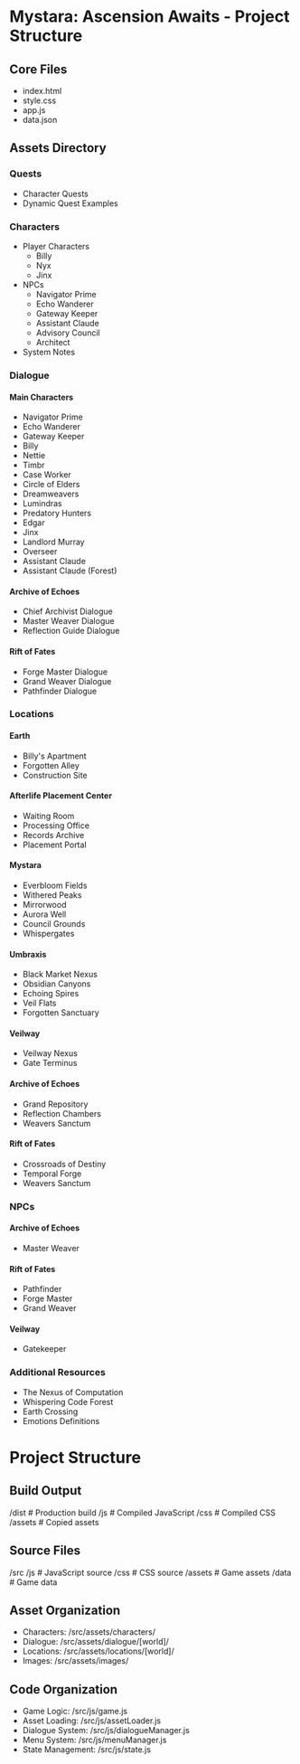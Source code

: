 # Mystara: Ascension Awaits - Project Structure

## Core Files
- index.html
- style.css
- app.js
- data.json

## Assets Directory

### Quests
- Character Quests
- Dynamic Quest Examples

### Characters
- Player Characters
  - Billy
  - Nyx
  - Jinx
- NPCs
  - Navigator Prime
  - Echo Wanderer
  - Gateway Keeper
  - Assistant Claude
  - Advisory Council
  - Architect
- System Notes

### Dialogue
#### Main Characters
- Navigator Prime
- Echo Wanderer
- Gateway Keeper
- Billy
- Nettie
- Timbr
- Case Worker
- Circle of Elders
- Dreamweavers
- Lumindras
- Predatory Hunters
- Edgar
- Jinx
- Landlord Murray
- Overseer
- Assistant Claude
- Assistant Claude (Forest)

#### Archive of Echoes
- Chief Archivist Dialogue
- Master Weaver Dialogue
- Reflection Guide Dialogue

#### Rift of Fates
- Forge Master Dialogue
- Grand Weaver Dialogue
- Pathfinder Dialogue

### Locations

#### Earth
- Billy's Apartment
- Forgotten Alley
- Construction Site

#### Afterlife Placement Center
- Waiting Room
- Processing Office
- Records Archive
- Placement Portal

#### Mystara
- Everbloom Fields
- Withered Peaks
- Mirrorwood
- Aurora Well
- Council Grounds
- Whispergates

#### Umbraxis
- Black Market Nexus
- Obsidian Canyons
- Echoing Spires
- Veil Flats
- Forgotten Sanctuary

#### Veilway
- Veilway Nexus
- Gate Terminus

#### Archive of Echoes
- Grand Repository
- Reflection Chambers
- Weavers Sanctum

#### Rift of Fates
- Crossroads of Destiny
- Temporal Forge
- Weavers Sanctum

### NPCs

#### Archive of Echoes
- Master Weaver

#### Rift of Fates
- Pathfinder
- Forge Master
- Grand Weaver

#### Veilway
- Gatekeeper

### Additional Resources
- The Nexus of Computation
- Whispering Code Forest
- Earth Crossing
- Emotions Definitions

# Project Structure

## Build Output
/dist               # Production build
  /js              # Compiled JavaScript
  /css             # Compiled CSS
  /assets          # Copied assets

## Source Files
/src
  /js              # JavaScript source
  /css             # CSS source
  /assets          # Game assets
  /data            # Game data

## Asset Organization
- Characters: /src/assets/characters/
- Dialogue: /src/assets/dialogue/[world]/
- Locations: /src/assets/locations/[world]/
- Images: /src/assets/images/

## Code Organization
- Game Logic: /src/js/game.js
- Asset Loading: /src/js/assetLoader.js
- Dialogue System: /src/js/dialogueManager.js
- Menu System: /src/js/menuManager.js
- State Management: /src/js/state.js 